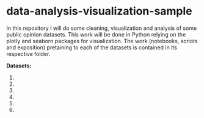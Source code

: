 # data-analysis-visualization-sample

In this repository I will do some cleaning, visualization and analysis of some public opinion datasets.
This work will be done in Python relying on the plotly and seaborn packages for visualization.
The work (notebooks, scriots and exposition) pretaining to each of the datasets is contained in its respective folder. 

**Datasets:**

1. 
2. 
3.
4.
5.
6. 
